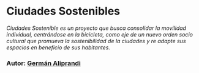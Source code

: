 
# Ciudades Sostenibles
*Ciudades Sostenible es un proyecto que busca consolidar la movilidad individual, centrándose en la bicicleta, como eje de un nuevo orden socio cultural que promueva la sostenibilidad de la ciudades y re adapte sus espacios en beneficio de sus habitantes.*
### Autor: [Germán Aliprandi](mailto:galiprandi@gmail.com)
